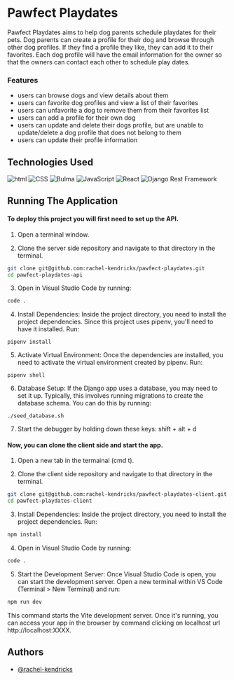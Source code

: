 
# Pawfect Playdates

Pawfect Playdates aims to help dog parents schedule playdates for their pets. Dog parents can create a profile for their dog and browse through other dog profiles. If they find a profile they like, they can add it to their favorites. Each dog profile will have the email information for the owner so that the owners can contact each other to schedule play dates.

### Features

* users can browse dogs and view details about them
* users can favorite dog profiles and view a list of their favorites
* users can unfavorite a dog to remove them from their favorites list
* users can add a profile for their own dog
* users can update and delete their dogs profile, but are unable to update/delete a dog profile that does not belong to them
* users can update their profile information

## Technologies Used

![html](https://img.shields.io/badge/HTML-239120?style=for-the-badge&logo=html5&logoColor=white)
![CSS](https://img.shields.io/badge/CSS-239120?&style=for-the-badge&logo=css3&logoColor=white)
![Bulma](https://img.shields.io/badge/Bulma-00D1B2?style=for-the-badge&logo=Bulma&logoColor=white)
![JavaScript](https://img.shields.io/badge/JavaScript-F7DF1E?style=for-the-badge&logo=JavaScript&logoColor=white)
![React](https://img.shields.io/badge/React-20232A?style=for-the-badge&logo=react&logoColor=61DAFB)
![Django Rest Framework](https://img.shields.io/badge/django%20rest-ff1709?style=for-the-badge&logo=django&logoColor=white)







## Running The Application

#### To deploy this project you will first need to set up the API. 

1. Open a terminal window.

2. Clone the server side repository and navigate to that directory in the terminal.
```bash
git clone git@github.com:rachel-kendricks/pawfect-playdates.git
cd pawfect-playdates-api
```
3. Open in Visual Studio Code by running:
```bash
code .
```
4. Install Dependencies: Inside the project directory, you need to install the project dependencies. Since this project uses pipenv, you'll need to have it installed. Run:
```
pipenv install
```
5. Activate Virtual Environment: Once the dependencies are installed, you need to activate the virtual environment created by pipenv. Run:
```
pipenv shell
```
6. Database Setup: If the Django app uses a database, you may need to set it up. Typically, this involves running migrations to create the database schema. You can do this by running:
```
./seed_database.sh
```
7. Start the debugger by holding down these keys: shift + alt + d



#### Now, you can clone the client side and start the app.

1. Open a new tab in the termainal (cmd t).

2. Clone the client side repository and navigate to that directory in the terminal.
```bash
git clone git@github.com:rachel-kendricks/pawfect-playdates-client.git
cd pawfect-playdates-client
```
3. Install Dependencies: Inside the project directory, you need to install the project dependencies. Run:
```bash
npm install
```
4. Open in Visual Studio Code by running:
```bash
code .
```
5. Start the Development Server: Once Visual Studio Code is open, you can start the development server. Open a new terminal within VS Code (Terminal > New Terminal) and run:
```bash
npm run dev
```
This command starts the Vite development server. Once it's running, you can access your app in the browser by command clicking on localhost url http://localhost:XXXX.



## Authors

- [@rachel-kendricks](https://github.com/rachel-kendricks)

